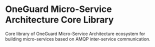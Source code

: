 # OneGuard Micro-Service Architecture Core Library

Core library of OneGuard Micro-Service Architecture ecosystem for building 
micro-services based on AMQP inter-service communication.